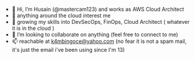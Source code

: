 - 👋 Hi, I’m Husain (@mastercam123) and works as AWS Cloud Architect
- 👀 anything around the cloud interest me
- 🌱 growing my skills into DevSecOps, FinOps, Cloud Architect ( whatever it is in the cloud )
- 💞️ I’m looking to collaborate on anything (feel free to connect to me)
- 📫 reachable at k4mbingoce@yahoo.com (no fear it is not a spam mail, it's just the email i've been using since I'm 13)

<!---
mastercam123/mastercam123 is a ✨ special ✨ repository because its `README.md` (this file) appears on your GitHub profile.
You can click the Preview link to take a look at your changes.
--->
